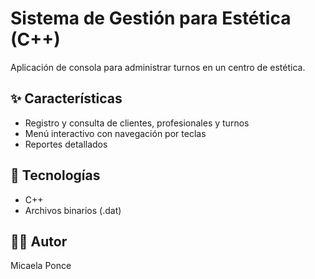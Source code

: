 # Sistema de Gestión para Estética (C++)

Aplicación de consola para administrar turnos en un centro de estética.

## ✨ Características
- Registro y consulta de clientes, profesionales y turnos
- Menú interactivo con navegación por teclas
- Reportes detallados

## 🔧 Tecnologías
- C++
- Archivos binarios (.dat)

## 👩‍💻 Autor
Micaela Ponce
